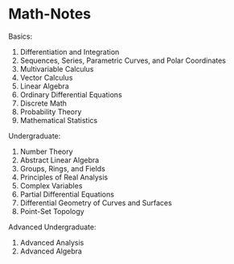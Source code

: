 # Math-Notes

Basics:
1. Differentiation and Integration
2. Sequences, Series, Parametric Curves, and Polar Coordinates
3. Multivariable Calculus
4. Vector Calculus
5. Linear Algebra
6. Ordinary Differential Equations
7. Discrete Math
8. Probability Theory
9. Mathematical Statistics

Undergraduate:
1. Number Theory
2. Abstract Linear Algebra
3. Groups, Rings, and Fields
4. Principles of Real Analysis
5. Complex Variables
6. Partial Differential Equations
7. Differential Geometry of Curves and Surfaces
8. Point-Set Topology

Advanced Undergraduate:
1. Advanced Analysis
2. Advanced Algebra
    
